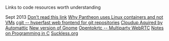 Links to code resources worth understanding


Sept 2013
[Don't read this link](http://www.troubleshooters.com/bookstore/rl.htm)
[Why Pantheon uses Linux containers and not VMs](https://www.getpantheon.com/blog/why-we-built-pantheon-containers-instead-virtual-machines)
[cgit -- hyperfast web frontend for git repositories](http://git.zx2c4.com/cgit/)
[Cloudup Aquired by Automattic](https://cloudup.com/blog/cloudup-automattic)
[New version of Gnome](https://help.gnome.org/misc/release-notes/3.10/)
[Opentokrtc -- Multiparty WebRTC](https://opentokrtc.com/)
[Notes on Programming in C](http://doc.cat-v.org/bell_labs/pikestyle)
[Suckless.org](http://suckless.org)




